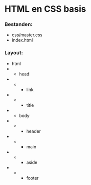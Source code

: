 # HTML en CSS basis 
 
### Bestanden:
- css/master.css
- index.html


### Layout:
- html
- - head
- - - link
- - - title
- - body
- - - header
- - - main
- - - aside
- - - footer